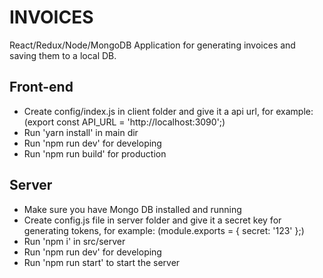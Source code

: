 INVOICES
==============

React/Redux/Node/MongoDB Application for generating invoices and saving them to a local DB.

Front-end
--------------

- Create config/index.js in client folder and give it a api url, for example: (export const API_URL = 'http://localhost:3090';)
- Run 'yarn install' in main dir
- Run 'npm run dev' for developing
- Run 'npm run build' for production

Server
--------------

- Make sure you have Mongo DB installed and running
- Create config.js file in server folder and give it a secret key for generating tokens, for example: (module.exports = { secret: '123' };)
- Run 'npm i' in src/server
- Run 'npm run dev' for developing
- Run 'npm run start' to start the server